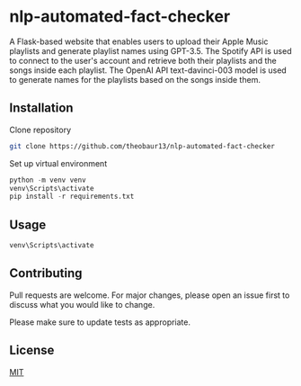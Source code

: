 # nlp-automated-fact-checker
A Flask-based website that enables users to upload their Apple Music playlists and generate playlist names using GPT-3.5. The Spotify API is used to connect to the user's account and retrieve both their playlists and the songs inside each playlist. The OpenAI API text-davinci-003 model is used to generate names for the playlists based on the songs inside them. 

## Installation
Clone repository

```bash
git clone https://github.com/theobaur13/nlp-automated-fact-checker
```
Set up virtual environment

```python
python -m venv venv
venv\Scripts\activate
pip install -r requirements.txt
```

## Usage

```python
venv\Scripts\activate
```

## Contributing

Pull requests are welcome. For major changes, please open an issue first
to discuss what you would like to change.

Please make sure to update tests as appropriate.

## License

[MIT](https://choosealicense.com/licenses/mit/)
